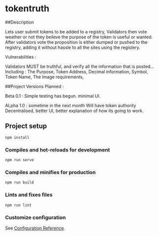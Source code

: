 # tokentruth

##Description

Lets user submit tokens to be added to a registry, Validators then vote weather or not they beileve the purpose of the token 
is useful or wanted. After validators vote the proposition is either dumped or pushed to the registry, 
adding it without hassle to all the sites using the registery.

Vulnerabilities : 

Validators MUST be truthful, and verify all the information that is posted... 
Including :
	The Purpose,
	Token Address,
	Decimal information,
	Symbol,
	Token Name,
	The Image requirements,

##Project Versions Planned : 

Beta 0.1 : Simple testing has begun. minimal UI.

ALpha 1.0 : sometime in the next month
Will have token authority Decentralised, better UI, better explanation of how its going to work.




## Project setup
```
npm install
```

### Compiles and hot-reloads for development
```
npm run serve
```

### Compiles and minifies for production
```
npm run build
```

### Lints and fixes files
```
npm run lint
```

### Customize configuration
See [Configuration Reference](https://cli.vuejs.org/config/).
